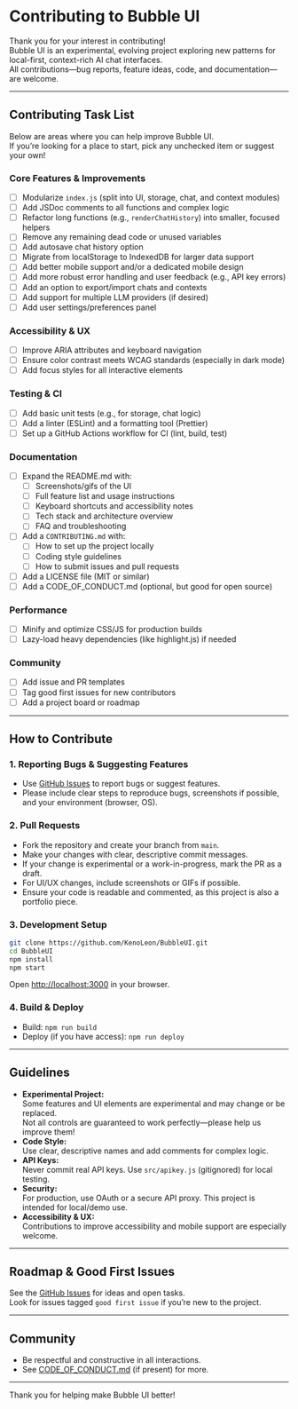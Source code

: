 # Contributing to Bubble UI

Thank you for your interest in contributing!  
Bubble UI is an experimental, evolving project exploring new patterns for local-first, context-rich AI chat interfaces.  
All contributions—bug reports, feature ideas, code, and documentation—are welcome.

---

## Contributing Task List

Below are areas where you can help improve Bubble UI.  
If you’re looking for a place to start, pick any unchecked item or suggest your own!

### Core Features & Improvements

- [ ] Modularize `index.js` (split into UI, storage, chat, and context modules)
- [ ] Add JSDoc comments to all functions and complex logic
- [ ] Refactor long functions (e.g., `renderChatHistory`) into smaller, focused helpers
- [ ] Remove any remaining dead code or unused variables
- [ ] Add autosave chat history option
- [ ] Migrate from localStorage to IndexedDB for larger data support
- [ ] Add better mobile support and/or a dedicated mobile design
- [ ] Add more robust error handling and user feedback (e.g., API key errors)
- [ ] Add an option to export/import chats and contexts
- [ ] Add support for multiple LLM providers (if desired)
- [ ] Add user settings/preferences panel

### Accessibility & UX

- [ ] Improve ARIA attributes and keyboard navigation
- [ ] Ensure color contrast meets WCAG standards (especially in dark mode)
- [ ] Add focus styles for all interactive elements

### Testing & CI

- [ ] Add basic unit tests (e.g., for storage, chat logic)
- [ ] Add a linter (ESLint) and a formatting tool (Prettier)
- [ ] Set up a GitHub Actions workflow for CI (lint, build, test)

### Documentation

- [ ] Expand the README.md with:
    - [ ] Screenshots/gifs of the UI
    - [ ] Full feature list and usage instructions
    - [ ] Keyboard shortcuts and accessibility notes
    - [ ] Tech stack and architecture overview
    - [ ] FAQ and troubleshooting
- [ ] Add a `CONTRIBUTING.md` with:
    - [ ] How to set up the project locally
    - [ ] Coding style guidelines
    - [ ] How to submit issues and pull requests
- [ ] Add a LICENSE file (MIT or similar)
- [ ] Add a CODE_OF_CONDUCT.md (optional, but good for open source)

### Performance

- [ ] Minify and optimize CSS/JS for production builds
- [ ] Lazy-load heavy dependencies (like highlight.js) if needed

### Community

- [ ] Add issue and PR templates
- [ ] Tag good first issues for new contributors
- [ ] Add a project board or roadmap

---

## How to Contribute

### 1. Reporting Bugs & Suggesting Features
- Use [GitHub Issues](https://github.com/KenoLeon/BubbleUI/issues) to report bugs or suggest features.
- Please include clear steps to reproduce bugs, screenshots if possible, and your environment (browser, OS).

### 2. Pull Requests
- Fork the repository and create your branch from `main`.
- Make your changes with clear, descriptive commit messages.
- If your change is experimental or a work-in-progress, mark the PR as a draft.
- For UI/UX changes, include screenshots or GIFs if possible.
- Ensure your code is readable and commented, as this project is also a portfolio piece.

### 3. Development Setup
```sh
git clone https://github.com/KenoLeon/BubbleUI.git
cd BubbleUI
npm install
npm start
```
Open [http://localhost:3000](http://localhost:3000) in your browser.

### 4. Build & Deploy
- Build: `npm run build`
- Deploy (if you have access): `npm run deploy`

---

## Guidelines

- **Experimental Project:**  
  Some features and UI elements are experimental and may change or be replaced.  
  Not all controls are guaranteed to work perfectly—please help us improve them!
- **Code Style:**  
  Use clear, descriptive names and add comments for complex logic.
- **API Keys:**  
  Never commit real API keys. Use `src/apikey.js` (gitignored) for local testing.
- **Security:**  
  For production, use OAuth or a secure API proxy. This project is intended for local/demo use.
- **Accessibility & UX:**  
  Contributions to improve accessibility and mobile support are especially welcome.

---

## Roadmap & Good First Issues

See the [GitHub Issues](https://github.com/KenoLeon/BubbleUI/issues) for ideas and open tasks.  
Look for issues tagged `good first issue` if you’re new to the project.

---

## Community

- Be respectful and constructive in all interactions.
- See [CODE_OF_CONDUCT.md](CODE_OF_CONDUCT.md) (if present) for more.

---

Thank you for helping make Bubble UI better!